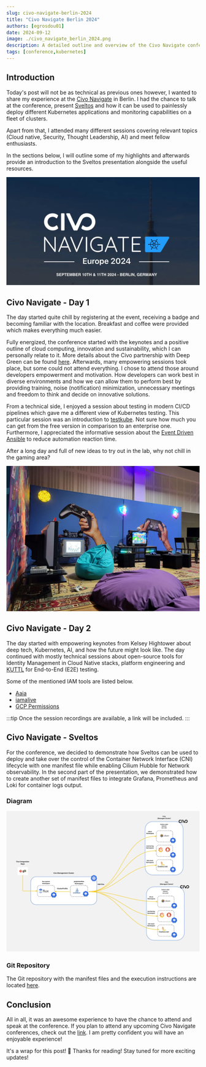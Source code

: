 ```yaml
---
slug: civo-navigate-berlin-2024
title: "Civo Navigate Berlin 2024"
authors: [egrosdou01]
date: 2024-09-12
image: ./civo_navigate_berlin_2024.png
description: A detailed outline and overview of the Civo Navigate conference held in Berlin in 2024, highlighting key sessions and speakers.
tags: [conference,kubernetes]
---
```


## Introduction

Today's post will not be as technical as previous ones however, I wanted to share my experience at the [Civo Navigate](https://www.civo.com/navigate/europe) in Berlin. I had the chance to talk at the conference, present [Sveltos](https://github.com/projectsveltos) and how it can be used to painlessly deploy different Kubernetes applications and monitoring capabilities on a fleet of clusters.

Apart from that, I attended many different sessions covering relevant topics (Cloud native, Security, Thought Leadership, AI) and meet fellow enthusiasts.

In the sections below, I will outline some of my highlights and afterwards provide an introduction to the Sveltos presentation alongside the useful resources.

![title image reading "Civo Navigate Berlin 2024"](civo_navigate_berlin_2024.png)
<!--truncate-->

## Civo Navigate - Day 1

The day started quite chill by registering at the event, receiving a badge and becoming familiar with the location. Breakfast and coffee were provided which makes everything much easier.

Fully energized, the conference started with the keynotes and a positive outline of cloud computing, innovation and sustainability, which I can personally relate to it. More details about the Civo partnership with Deep Green can be found [here](https://www.civo.com/blog/greener-cloud-computing-deep-green). Afterwards, many empowering sessions took place, but some could not attend everything. I chose to attend those around developers empowerment and motivation. How developers can work best in diverse environments and how we can allow them to perform best by providing training, noise (notification) minimization, unnecessary meetings and freedom to think and decide on innovative solutions.

From a technical side, I enjoyed a session about testing in modern CI/CD pipelines which gave me a different view of Kubernetes testing. This particular session was an introduction to [testkube](https://github.com/kubeshop/testkube). Not sure how much you can get from the free version in comparison to an enterprise one. Furthermore, I appreciated the informative session about the [Event Driven Ansible](https://www.ansible.com/blog/event-driven-ansible-is-here/) to reduce automation reaction time.

After a long day and full of new ideas to try out in the lab, why not chill in the gaming area?

![title image reading "Civo Navigate Berlin 2024"](civo_navigate_gaming_room.jpg)

## Civo Navigate - Day 2

The day started with empowering keynotes from Kelsey Hightower about deep tech, Kubernetes, AI, and how the future might look like. The day continued with mostly technical sessions about open-source tools for Identity Management in Cloud Native stacks, platform engineering and [KUTTL](https://kuttl.dev/) for End-to-End (E2E) testing.

Some of the mentioned IAM tools are listed below.

- [Aaia](https://github.com/rams3sh/Aaia)
- [iamalive](https://github.com/iann0036/iamlive)
- [GCP Permissions](https://gcp.permissions.cloud/)

:::tip
Once the session recordings are available, a link will be included.
:::

## Civo Navigate - Sveltos

For the conference, we decided to demonstrate how Sveltos can be used to deploy and take over the control of the Container Network Interface (CNI) lifecycle with one manifest file while enabling Cilium Hubble for Network observability. In the second part of the presentation, we demonstrated how to create another set of manifest files to integrate Grafana, Prometheus and Loki for container logs output.

### Diagram

![title image reading "Civo Navigate Berlin 2024"](civo_navigate_diagram.jpg)

### Git Repository

The Git repository with the manifest files and the execution instructions are located [here](https://github.com/egrosdou01/civo_navigate_2024/tree/main).

## Conclusion

All in all, it was an awesome experience to have the chance to attend and speak at the conference. If you plan to attend any upcoming Civo Navigate conferences, check out the [link](https://www.civo.com/navigate). I am pretty confident you will have an enjoyable experience!

It's a wrap for this post! 🎉 Thanks for reading! Stay tuned for more exciting updates!